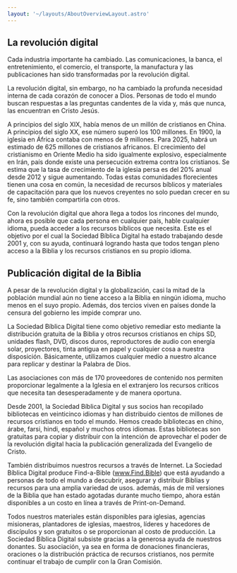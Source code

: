 ```yaml
---
layout: '~/layouts/AboutOverviewLayout.astro'
---
```


## La revolución digital

Cada industria importante ha cambiado. Las comunicaciones, la banca, el entretenimiento, el comercio, el transporte, la manufactura y las publicaciones han sido transformadas por la revolución digital.

La revolución digital, sin embargo, no ha cambiado la profunda necesidad interna de cada corazón de conocer a Dios. Personas de todo el mundo buscan respuestas a las preguntas candentes de la vida y, más que nunca, las encuentran en Cristo Jesús.

A principios del siglo XIX, había menos de un millón de cristianos en China. A principios del siglo XX, ese número superó los 100 millones. En 1900, la iglesia en África contaba con menos de 9 millones. Para 2025, habrá un estimado de 625 millones de cristianos africanos. El crecimiento del cristianismo en Oriente Medio ha sido igualmente explosivo, especialmente en Irán, país donde existe una persecución extrema contra los cristianos. Se estima que la tasa de crecimiento de la iglesia persa es del 20% anual desde 2012 y sigue aumentando. Todas estas comunidades florecientes tienen una cosa en común, la necesidad de recursos bíblicos y materiales de capacitación para que los nuevos creyentes no solo puedan crecer en su fe, sino también compartirla con otros.

Con la revolución digital que ahora llega a todos los rincones del mundo, ahora es posible que cada persona en cualquier país, hable cualquier idioma, pueda acceder a los recursos bíblicos que necesita. Este es el objetivo por el cual la Sociedad Bíblica Digital ha estado trabajando desde 2001 y, con su ayuda, continuará logrando hasta que todos tengan pleno acceso a la Biblia y los recursos cristianos en su propio idioma.

## Publicación digital de la Biblia

A pesar de la revolución digital y la globalización, casi la mitad de la población mundial aún no tiene acceso a la Biblia en ningún idioma, mucho menos en el suyo propio. Además, dos tercios viven en países donde la censura del gobierno les impide comprar uno.

La Sociedad Bíblica Digital tiene como objetivo remediar esto mediante la distribución gratuita de la Biblia y otros recursos cristianos en chips SD, unidades flash, DVD, discos duros, reproductores de audio con energía solar, proyectores, tinta antigua en papel y cualquier cosa a nuestra disposición. Básicamente, utilizamos cualquier medio a nuestro alcance para replicar y destinar la Palabra de Dios.

Las asociaciones con más de 170 proveedores de contenido nos permiten proporcionar legalmente a la Iglesia en el extranjero los recursos críticos que necesita tan desesperadamente y de manera oportuna.

Desde 2001, la Sociedad Bíblica Digital y sus socios han recopilado bibliotecas en veinticinco idiomas y han distribuido cientos de millones de recursos cristianos en todo el mundo. Hemos creado bibliotecas en chino, árabe, farsi, hindi, español y muchos otros idiomas. Estas bibliotecas son gratuitas para copiar y distribuir con la intención de aprovechar el poder de la revolución digital hacia la publicación generalizada del Evangelio de Cristo.

También distribuimos nuestros recursos a través de Internet. La Sociedad Bíblica Digital produce Find-a-Bible (www.Find.Bible) que está ayudando a personas de todo el mundo a descubrir, asegurar y distribuir Biblias y recursos para una amplia variedad de usos. además, más de mil versiones de la Biblia que han estado agotadas durante mucho tiempo, ahora están disponibles a un costo en línea a través de Print-on-Demand.

Todos nuestros materiales están disponibles para iglesias, agencias misioneras, plantadores de iglesias, maestros, líderes y hacedores de discípulos y son gratuitos o se proporcionan al costo de producción. La Sociedad Bíblica Digital subsiste gracias a la generosa ayuda de nuestros donantes. Su asociación, ya sea en forma de donaciones financieras, oraciones o la distribución práctica de recursos cristianos, nos permite continuar el trabajo de cumplir con la Gran Comisión.